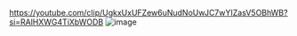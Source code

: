

https://youtube.com/clip/UgkxUxUFZew6uNudNoUwJC7wYIZasV5OBhWB?si=RAlHXWG4TiXbWODB
![image](https://github.com/twoutlook/my-machine-learning/assets/16488072/8c1ccfa3-999e-4d3b-a8e8-8548b13069a4)
